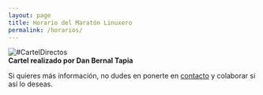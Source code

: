```yaml
---
layout: page
title: Horario del Maratón Linuxero
permalink: /horarios/
---
```

![#CartelDirectos](https://maratonlinuxero.github.io/images/carteldirectosmaratonlinuxero.png)  
__Cartel realizado por Dan Bernal Tapia__

Si quieres más información, no dudes en ponerte en [contacto](https://maratonlinuxero.github.io/contacto/) y colaborar si así lo deseas.


